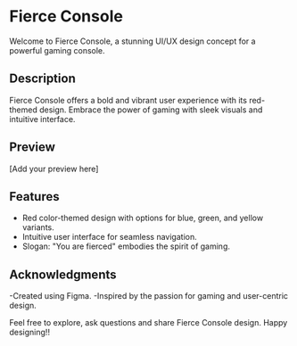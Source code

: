 # Fierce Console

Welcome to Fierce Console, a stunning UI/UX design concept for a powerful gaming console.

## Description

Fierce Console offers a bold and vibrant user experience with its red-themed design. Embrace the power of gaming with sleek visuals and intuitive interface.

## Preview

[Add your preview here]

## Features

- Red color-themed design with options for blue, green, and yellow variants.
- Intuitive user interface for seamless navigation.
- Slogan: "You are fierced" embodies the spirit of gaming.

## Acknowledgments
-Created using Figma.
-Inspired by the passion for gaming and user-centric design.


Feel free to explore, ask questions and share Fierce Console design. 
Happy designing!!
